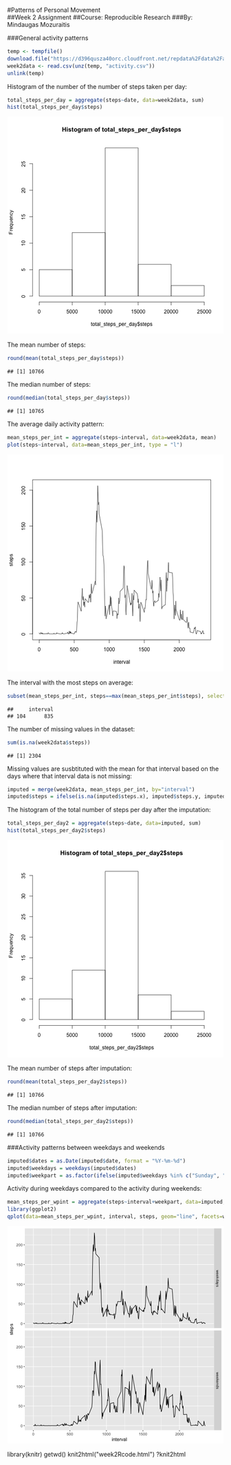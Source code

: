 #Patterns of Personal Movement  
##Week 2 Assignment
##Course: Reproducible Research
###By: Mindaugas Mozuraitis


###General activity patterns

```r
temp <- tempfile()
download.file("https://d396qusza40orc.cloudfront.net/repdata%2Fdata%2Factivity.zip",temp)
week2data <- read.csv(unz(temp, "activity.csv"))
unlink(temp)
```

Histogram of the number of the number of steps taken per day:

```r
total_steps_per_day = aggregate(steps~date, data=week2data, sum)
hist(total_steps_per_day$steps)
```

![plot of chunk unnamed-chunk-2](figure/unnamed-chunk-2-1.png)

The mean number of steps:

```r
round(mean(total_steps_per_day$steps))
```

```
## [1] 10766
```
The median number of steps:

```r
round(median(total_steps_per_day$steps))
```

```
## [1] 10765
```

The average daily activity pattern:

```r
mean_steps_per_int = aggregate(steps~interval, data=week2data, mean)
plot(steps~interval, data=mean_steps_per_int, type = "l")
```

![plot of chunk unnamed-chunk-5](figure/unnamed-chunk-5-1.png)

The interval with the most steps on average:

```r
subset(mean_steps_per_int, steps==max(mean_steps_per_int$steps), select="interval")
```

```
##     interval
## 104      835
```

The number of missing values in the dataset:

```r
sum(is.na(week2data$steps))
```

```
## [1] 2304
```

Missing values are susbtituted with the mean for that interval based on the days where that interval data is not missing:

```r
imputed = merge(week2data, mean_steps_per_int, by="interval") 
imputed$steps = ifelse(is.na(imputed$steps.x), imputed$steps.y, imputed$steps.x)  
```

The histogram of the total number of steps per day after the imputation:

```r
total_steps_per_day2 = aggregate(steps~date, data=imputed, sum)
hist(total_steps_per_day2$steps)
```

![plot of chunk unnamed-chunk-9](figure/unnamed-chunk-9-1.png)

The mean number of steps after imputation: 

```r
round(mean(total_steps_per_day2$steps))
```

```
## [1] 10766
```
The median number of steps after imputation:

```r
round(median(total_steps_per_day2$steps))
```

```
## [1] 10766
```

###Activity patterns between weekdays and weekends

```r
imputed$dates = as.Date(imputed$date, format = "%Y-%m-%d")
imputed$weekdays = weekdays(imputed$dates)
imputed$weekpart = as.factor(ifelse(imputed$weekdays %in% c("Sunday", "Saturday"), "weekends", "weekdays"))
```

Activity during weekdays compared to the activity during weekends:

```r
mean_steps_per_wpint = aggregate(steps~interval+weekpart, data=imputed, mean)
library(ggplot2)
qplot(data=mean_steps_per_wpint, interval, steps, geom="line", facets=weekpart~.)
```

![plot of chunk unnamed-chunk-13](figure/unnamed-chunk-13-1.png)

library(knitr)
getwd()
knit2html("week2Rcode.html") 
?knit2html
